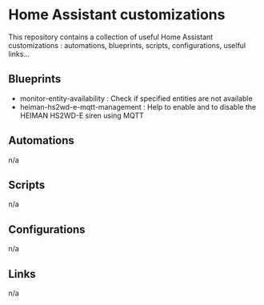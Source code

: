# Home Assistant customizations
This repository contains a collection of useful Home Assistant customizations : automations, blueprints, scripts, configurations, uselful links...

## Blueprints
- monitor-entity-availability : Check if specified entities are not available
- heiman-hs2wd-e-mqtt-management : Help to enable and to disable the HEIMAN HS2WD-E siren using MQTT

## Automations
n/a

## Scripts
n/a

## Configurations
n/a

## Links
n/a
